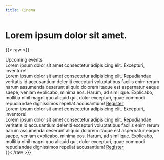 ```yaml
---
title: Cinema
---
```

# Lorem ipsum dolor sit amet.

{{< raw >}}
<div class="page__heading">Upcoming events</div>
				<div class="content__wrapper-about">
					<div class="content__container-x">
						<div class="content__header-x" onclick = "javascript:news1()">
							<div class="content__header-text-x">Lorem ipsum dolor sit amet consectetur adipisicing elit.
								Excepturi, inventore!</div>
							<div class="contentent__header-img-x"><img class="accardion-img"
									src="/images/home__web__page/down.png" alt=""></div>
						</div>
						<div class="content__body-x" id = "news_block_1">
							Lorem ipsum dolor sit amet consectetur adipisicing elit. Repudiandae veritatis id accusantium
							deleniti excepturi voluptatibus facilis enim rerum harum assumenda deserunt aliquid dolorem itaque
							est aspernatur eaque saepe, veniam explicabo, minima eos. Harum, ad similique. Explicabo, mollitia
							nihil magni quo aliquid qui, dolor excepturi, quae commodi repudiandae dignissimos repellat
							accusantium!
							<a href="https://j13.sk/prednasky/" class="see__all">
								Register
							</a>
						</div>
					</div>
					<div class="content__container-x">
						<div class="content__header-x" onclick = "javascript:news2()">
							<div class="content__header-text-x">Lorem ipsum dolor sit amet consectetur adipisicing elit.
								Excepturi, inventore!</div>
							<div class="contentent__header-img-x"><img class="accardion-img"
									src="/images/home__web__page/down.png" alt=""></div>
						</div>
						<div class="content__body-x" id = "news_block_2">
							Lorem ipsum dolor sit amet consectetur adipisicing elit. Repudiandae veritatis id accusantium
							deleniti excepturi voluptatibus facilis enim rerum harum assumenda deserunt aliquid dolorem itaque
							est aspernatur eaque saepe, veniam explicabo, minima eos. Harum, ad similique. Explicabo, mollitia
							nihil magni quo aliquid qui, dolor excepturi, quae commodi repudiandae dignissimos repellat
							accusantium!
							<a href="https://j13.sk/prednasky/" class="see__all">
								Register
							</a>
						</div>
					</div>
				</div>
<script src = "/JS/sk.js"></script>
{{< /raw >}}